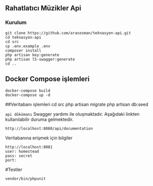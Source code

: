 ## Rahatlatıcı Müzikler Api

### Kurulum
    git clone https://github.com/arasosman/teknasyon-api.git
	cd teknasyon-api
	cd src
	cp .env.example .env 
    composer install
    php artisan key:generate
    php artisan l5-swagger:generate
    cd ..
## Docker Compose işlemleri   
    docker-compose build
    docker-compose up -d
##Veritabanı işlemleri
    cd src
    php artisan migrate
    php artisan db:seed
    
    
`api dökümanı` Swagger yardımı ile oluşmaktadır. Aşağıdaki linkten kullanılabilir duruma gelmektedir.
    
    http://localhost:8080/api/documentation
Veritabanına erişmek için bilgiler

    http://localhost:8081
    user: homestead
    pass: secret
    port: 
    
#Testler

    vendor/bin/phpunit
